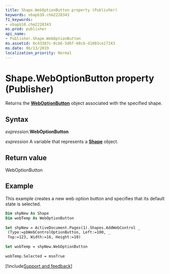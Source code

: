 ```yaml
---
title: Shape.WebOptionButton property (Publisher)
keywords: vbapb10.chm2228343
f1_keywords:
- vbapb10.chm2228343
ms.prod: publisher
api_name:
- Publisher.Shape.WebOptionButton
ms.assetid: 0c43387c-0cb6-5d6f-68cb-d1883ce17243
ms.date: 06/13/2019
localization_priority: Normal
---
```



# Shape.WebOptionButton property (Publisher)

Returns the **[WebOptionButton](Publisher.WebOptionButton.md)** object associated with the specified shape.


## Syntax

_expression_.**WebOptionButton**

_expression_ A variable that represents a **[Shape](Publisher.Shape.md)** object.


## Return value

WebOptionButton


## Example

This example creates a new web option button and specifies that its default state is selected.

```vb
Dim shpNew As Shape 
Dim wobTemp As WebOptionButton 
 
Set shpNew = ActiveDocument.Pages(1).Shapes.AddWebControl _ 
 (Type:=pbWebControlOptionButton, Left:=100, _ 
 Top:=123, Width:=16, Height:=10) 
 
Set wobTemp = shpNew.WebOptionButton 
 
wobTemp.Selected = msoTrue
```

[!include[Support and feedback](~/includes/feedback-boilerplate.md)]